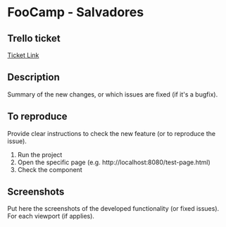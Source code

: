 # FooCamp - Salvadores

## Trello ticket
[Ticket Link](link)

## Description
Summary of the new changes, or which issues are fixed (if it's a bugfix).

## To reproduce
Provide clear instructions to check the new feature (or to reproduce the issue).

1. Run the project
2. Open the specific page (e.g. http://localhost:8080/test-page.html)
3. Check the component

## Screenshots
Put here the screenshots of the developed functionality (or fixed issues). For each viewport (if applies).
